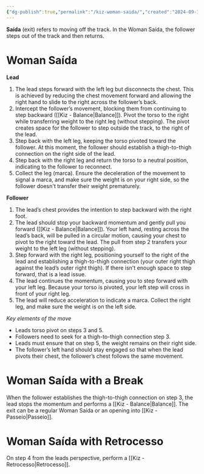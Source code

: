 ```yaml
---
{"dg-publish":true,"permalink":"/kiz-woman-saida/","created":"2024-09-18T12:34:54.067-04:00","updated":"2024-09-22T09:29:46.947-04:00"}
---
```


**Saída** (exit) refers to moving off the track. In the Woman Saída, the follower steps out of the track and then returns.

# Woman Saída

**Lead**

1. The lead steps forward with the left leg but disconnects the chest. This is achieved by reducing the chest movement forward and allowing the right hand to slide to the right across the follower’s back.
2. Intercept the follower’s movement, blocking them from continuing to step backward ([[Kiz - Balance\|Balance]]). Pivot the torso to the right while transferring weight to the right leg (without stepping). The pivot creates space for the follower to step outside the track, to the right of the lead.
3. Step back with the left leg, keeping the torso pivoted toward the follower. At this moment, the follower should establish a thigh-to-thigh connection on the right side of the lead.
4. Step back with the right leg and return the torso to a neutral position, indicating to the follower to reconnect.
5. Collect the leg (marca). Ensure the deceleration of the movement to signal a marca, and make sure the weight is on your right side, so the follower doesn't transfer their weight prematurely.

**Follower**

1. The lead’s chest provides the intention to step backward with the right foot.
2. The lead should stop your backward momentum and gently pull you forward ([[Kiz - Balance\|Balance]]). Your left hand, resting across the lead’s back, will be pulled in a circular motion, causing your chest to pivot to the right toward the lead. The pull from step 2 transfers your weight to the left leg (without stepping).
3. Step forward with the right leg, positioning yourself to the right of the lead and establishing a thigh-to-thigh connection (your outer right thigh against the lead’s outer right thigh). If there isn't enough space to step forward, that is a lead issue.
4. The lead continues the momentum, causing you to step forward with your left leg. Because your torso is pivoted, your left step will cross in front of your right leg.
5. The lead will reduce acceleration to indicate a marca. Collect the right leg, and make sure the weight is on the left side.

*Key elements of the move*
- Leads torso pivot on steps 3 and 5.
- Followers need to seek for a thigh-to-thigh connection step 3.
- Leads must ensure that on step 5, the weight remains on their right side.
- The follower’s left hand should stay engaged so that when the lead pivots their chest, the follower’s chest follows the same movement.

# Woman Saída with a Break

When the follower establishes the thigh-to-thigh connection on step 3, the lead stops the momentum and performs a [[Kiz - Balance\|Balance]]. The exit can be a regular Woman Saída or an opening into [[Kiz - Passeio\|Passeio]].

# Woman Saída with Retrocesso

On step 4 from the leads perspective, perform a [[Kiz - Retrocesso\|Retrocesso]].
